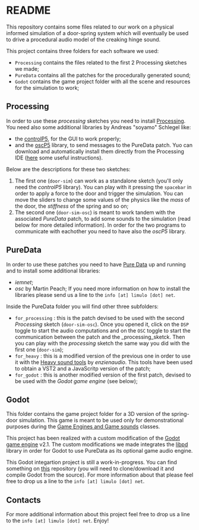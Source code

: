 # README

This repository contains some files related to our work on a physical informed simulation of a door-spring system which will eventually be used to drive a procedural audio model of the creaking hinge sound.

This project contains three folders for each software we used:

* `Processing` contains the files related to the first 2 Processing sketches we made;
* `PureData` contains all the patches for the procedurally generated sound;
* `Godot` contains the game project folder with all the scene and resources for the simulation to work;

## Processing

In order to use these _processing_ sketches you need to install [Processing](https://processing.org/). You need also some additional libraries by Andreas "soyamo" Schlegel like:
* the [controlP5](http://www.sojamo.de/libraries/controlP5/), for the GUI to work properly;
* and the [oscP5](http://www.sojamo.de/libraries/oscP5/) library, to send messages to the PureData patch.
Yuo can download and automatically install them directly from the Processing IDE ([here](https://processing.org/reference/libraries/) some useful instructions). 

Below are the descriptions for these two sketches:
1. The first one (`door-sim`) can work as a standalone sketch (you'll only need the _controlP5_ library). You can play with it pressing the `spacebar` in order to apply a force to the door and trigger the simulation. You can move the sliders to change some values of the physics like the _mass_ of the door, the _stiffness_ of the spring and so on;
2. The second one (`door-sim-osc`) is meant to work tandem with the associated _PureData_ patch, to add some sounds to the simulation (read below for more detailed information). In order for the two programs to communicate with eachother you need to have also the _oscP5_ library.

## PureData

In order to use these patches you need to have [Pure Data](http://puredata.info/) up and running and to install some additional libraries:
* _iemnet_;
* _osc_ by Martin Peach;
If you need more information on how to install the libraries please send us a line to the `info [at] limulo [dot] net`.

Inside the PureData folder you will find other three subfolders:

* `for_processing` : this is the patch devised to be used with the second _Processing_ sketch (`door-sim-osc`). Once you opened it, click on the `DSP` toggle to start the audio computations and on the `OSC` toggle to start the communication between the patch and the _processing_sketck. Then you can play with the _processing_ sketch the same way you did with the first one (`door-sim`);
* `for_heavy` : this is a modified version of the previous one in order to use it with the [Heavy sound tools](https://enzienaudio.com/) by _enzienaudio_. This tools have been used to obtain a VST2 and a JavaScritp version of the patch;
* `for_godot` : this is another modified version of the first patch, devised to be used with the _Godot game engine_ (see below);

## Godot

This folder contains the game project folder for a 3D version of the spring-door simulation. This game is meant to be used only for demonstrational purposes during the [Game Engines and Game sounds](https://limulo.github.io/game-sound-sae2017/) classes.

This project has been realized with a custom modification of the [Godot game engine](https://godotengine.org/) v2.1. The custom modifications we made integrates the [libpd](http://libpd.cc/) library in order for Godot to use PureData as its optional game audio engine.

This Godot integartion project is still a work-in-progress. You can find something on [this](https://github.com/Limulo/godot) repository (you will need to clone/download it and compile Godot from the source). For more information about that please feel free to drop us a line to the `info [at] limulo [dot] net`.

## Contacts
For more additional information about this project feel free to drop us a line to the `info [at] limulo [dot] net`. Enjoy!
